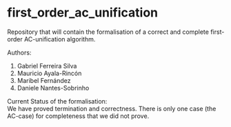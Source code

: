 # first_order_ac_unification
Repository that will contain the formalisation of a correct and complete first-order AC-unification 
algorithm. 

Authors:   
1. Gabriel Ferreira Silva  
2. Mauricio Ayala-Rincón  
3. Maribel Fernández   
4. Daniele Nantes-Sobrinho  


Current Status of the formalisation:    
We have proved termination and correctness. There is only one case (the AC-case) for 
completeness that we did not prove. 
